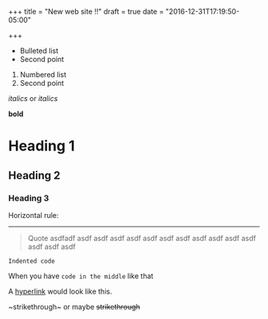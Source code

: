 +++
title = "New web site !!"
draft = true
date = "2016-12-31T17:19:50-05:00"

+++

* Bulleted list
* Second point

1. Numbered list
2. Second point

*italics* or _italics_

**bold**

# Heading 1

## Heading 2

### Heading 3

Horizontal rule:

---

> Quote asdfadf asdf asdf asdf asdf asdf asdf asdf asdf asdf asdf asdf asdf
> asdf asdf 

    Indented code

When you have `code in the middle` like that

A [hyperlink](http://google.com) would look like this.

~strikethrough~ or maybe ~~strikethrough~~